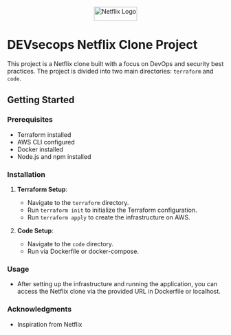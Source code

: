 <div align="center">
  <br>
  <a href="http://netflix-clone-with-tmdb-using-react-mui.vercel.app/">
    <img src="https://upload.wikimedia.org/wikipedia/commons/0/08/Netflix_2015_logo.svg" alt="Netflix Logo" width="100" height="32">
  </a>
</div>


# DEVsecops Netflix Clone Project

This project is a Netflix clone built with a focus on DevOps and security best practices. The project is divided into two main directories: `terraform` and `code`.

## Getting Started

### Prerequisites

- Terraform installed
- AWS CLI configured
- Docker installed
- Node.js and npm installed

### Installation

1. **Terraform Setup**:
   - Navigate to the `terraform` directory.
   - Run `terraform init` to initialize the Terraform configuration.
   - Run `terraform apply` to create the infrastructure on AWS.

2. **Code Setup**:
   - Navigate to the `code` directory.
   - Run via Dockerfile or docker-compose.

### Usage

- After setting up the infrastructure and running the application, you can access the Netflix clone via the provided URL in Dockerfile or localhost.

### Acknowledgments

- Inspiration from Netflix
